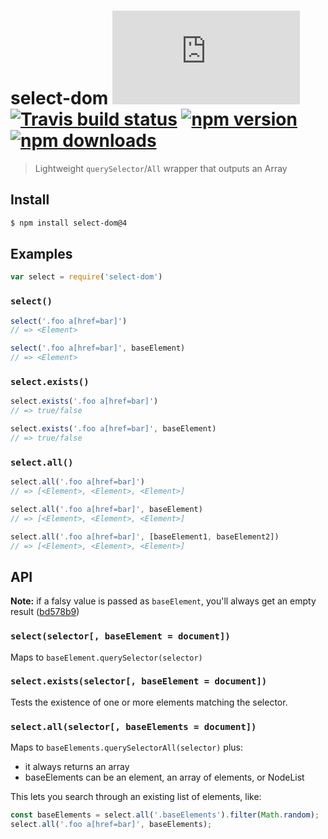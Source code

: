 # select-dom [![gzipped size][badge-gzip]](#no-link) [![Travis build status][badge-travis]][link-travis] [![npm version][badge-version]][link-npm] [![npm downloads][badge-downloads]][link-npm]

  [badge-gzip]: https://badges.herokuapp.com/size/github/bfred-it/select-dom/master/index.js?gzip=true&label=gzipped%20size
  [badge-travis]: https://api.travis-ci.org/bfred-it/select-dom.svg
  [badge-version]: https://img.shields.io/npm/v/select-dom.svg
  [badge-downloads]: https://img.shields.io/npm/dt/select-dom.svg
  [link-travis]: https://travis-ci.org/bfred-it/select-dom
  [link-npm]: https://www.npmjs.com/package/select-dom

> Lightweight `querySelector`/`All` wrapper that outputs an Array

## Install

```bash
$ npm install select-dom@4
```

## Examples

```js
var select = require('select-dom')
```

### `select()`

```js
select('.foo a[href=bar]')
// => <Element>

select('.foo a[href=bar]', baseElement)
// => <Element>
```

### `select.exists()`

```js
select.exists('.foo a[href=bar]')
// => true/false

select.exists('.foo a[href=bar]', baseElement)
// => true/false
```

### `select.all()`

```js
select.all('.foo a[href=bar]')
// => [<Element>, <Element>, <Element>]

select.all('.foo a[href=bar]', baseElement)
// => [<Element>, <Element>, <Element>]

select.all('.foo a[href=bar]', [baseElement1, baseElement2])
// => [<Element>, <Element>, <Element>]
```

## API

**Note:** if a falsy value is passed as `baseElement`, you'll always get an empty result ([bd578b9](https://github.com/bfred-it/select-dom/commit/bd578b975e35d9f802cb43a900a6d3c83095c76a))

### `select(selector[, baseElement = document])`

Maps to `baseElement.querySelector(selector)`

### `select.exists(selector[, baseElement = document])`

Tests the existence of one or more elements matching the selector.

### `select.all(selector[, baseElements = document])`

Maps to `baseElements.querySelectorAll(selector)` plus:

* it always returns an array
* baseElements can be an element, an array of elements, or NodeList

This lets you search through an existing list of elements, like:

```js
const baseElements = select.all('.baseElements').filter(Math.random);
select.all('.foo a[href=bar]', baseElements);
```
